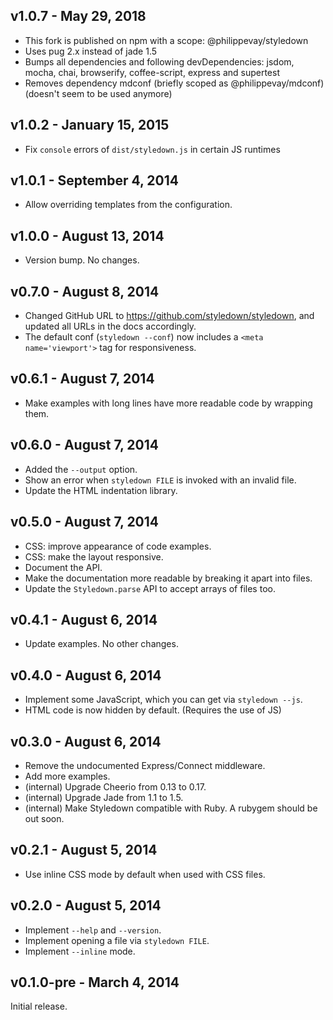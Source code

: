 ## v1.0.7 - May 29, 2018

* This fork is published on npm with a scope: @philippevay/styledown
* Uses pug 2.x instead of jade 1.5
* Bumps all dependencies and following devDependencies: jsdom, mocha, chai, browserify, coffee-script, express and supertest
* Removes dependency mdconf (briefly scoped as @philippevay/mdconf) (doesn't seem to be used anymore)

## v1.0.2 - January 15, 2015

 * Fix `console` errors of `dist/styledown.js` in certain JS runtimes

## v1.0.1 - September 4, 2014

 * Allow overriding templates from the configuration.

## v1.0.0 - August 13, 2014

 * Version bump. No changes.

## v0.7.0 - August 8, 2014

 * Changed GitHub URL to https://github.com/styledown/styledown, and updated all
 URLs in the docs accordingly.
 * The default conf (`styledown --conf`) now includes a `<meta name='viewport'>`
 tag for responsiveness.

## v0.6.1 - August 7, 2014

 * Make examples with long lines have more readable code by wrapping them.

## v0.6.0 - August 7, 2014

 * Added the `--output` option.
 * Show an error when `styledown FILE` is invoked with an invalid file.
 * Update the HTML indentation library.

## v0.5.0 - August 7, 2014

 * CSS: improve appearance of code examples.
 * CSS: make the layout responsive.
 * Document the API.
 * Make the documentation more readable by breaking it apart into files.
 * Update the `Styledown.parse` API to accept arrays of files too.

## v0.4.1 - August 6, 2014

 * Update examples. No other changes.

## v0.4.0 - August 6, 2014

 * Implement some JavaScript, which you can get via `styledown --js`.
 * HTML code is now hidden by default. (Requires the use of JS)

## v0.3.0 - August 6, 2014

 * Remove the undocumented Express/Connect middleware.
 * Add more examples.
 * (internal) Upgrade Cheerio from 0.13 to 0.17.
 * (internal) Upgrade Jade from 1.1 to 1.5.
 * (internal) Make Styledown compatible with Ruby. A rubygem should be out soon.

## v0.2.1 - August 5, 2014

 * Use inline CSS mode by default when used with CSS files.

## v0.2.0 - August 5, 2014

 * Implement `--help` and `--version`.
 * Implement opening a file via `styledown FILE`.
 * Implement `--inline` mode.

## v0.1.0-pre - March 4, 2014

Initial release.
